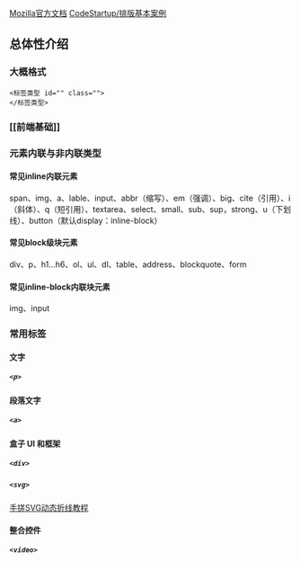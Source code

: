 [Mozilla官方文档](https://developer.mozilla.org/zh-CN/)
[CodeStartup/排版基本案例](https://space.bilibili.com/451368848/channel/seriesdetail?sid=834289)
## 总体性介绍

### 大概格式
```
<标签类型 id="" class="">
</标签类型>
```
### [[前端基础]]
### 元素内联与非内联类型
#### 常见inline内联元素
span、img、a、lable、input、abbr（缩写）、em（强调）、big、cite（引用）、i（斜体）、q（短引用）、textarea、select、small、sub、sup，strong、u（下划线）、button（默认display：inline-block）
#### 常见block级块元素
div、p、h1…h6、ol、ul、dl、table、address、blockquote、form
#### 常见inline-block内联块元素
img、input
### 常用标签

#### 文字
##### `<p>`

#### 段落文字
##### `<a>`

#### 盒子 UI 和框架
##### `<div>`



##### `<svg>`
[手搓SVG动态折线教程](https://www.bilibili.com/video/BV1n541147Rz/?spm_id_from=333.999.0.0&vd_source=b0e43c2699f8a8121ebf635fdc2de169)


#### 整合控件
##### `<video>`

